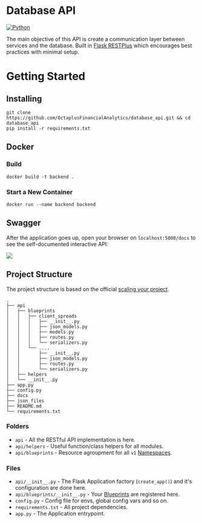 # Database API
[![Python](https://img.shields.io/badge/python-3.6-blue.svg)]()

The main objective of this API is create a communication layer between services and the database. Built in
[Flask RESTPlus](https://flask-restplus.readthedocs.io/en/stable/index.html) which encourages best practices with 
minimal setup.

# Getting Started

## Installing

```
git clone https://github.com/OctaplusFinancialAnalytics/database_api.git && cd database_api
pip install -r requirements.txt
```

## Docker
### Build

```
docker build -t backend .
```

### Start a New Container

```
docker run --name backend backend
```

## Swagger
After the application goes up, open your browser on `localhost:5000/docs` to see the self-documented interactive API:

![](docs/screenshot_swagger.png)

## Project Structure

The project structure is based on the official 
[scaling your project](https://flask-restplus.readthedocs.io/en/stable/scaling.html#multiple-apis-with-reusable-namespaces).


```
.
├── api
│   ├── blueprints
│   │   ├── client_spreads
│   │   │   ├── __init__.py
│   │   │   ├── json_models.py
│   │   │   ├── models.py
│   │   │   ├── routes.py
│   │   │   └── serializers.py
│   │   └── ....
│   │       ├── __init__.py
│   │       ├── json_models.py
│   │       ├── routes.py
│   │       └── serializers.py
│   ├── helpers
│   └── __init__.py
├── app.py
├── config.py
├── docs
├── json_files
├── README.md
└── requirements.txt
```

### Folders

* `api` - All the RESTful API implementation is here.
* `api/helpers` - Useful function/class helpers for all modules.
* `api/blueprints` - Resource agroupment for all `v1` [Namespaces](https://flask-restplus.readthedocs.io/en/stable/scaling.html#multiple-namespaces).

### Files
* `api/__init__.py` - The Flask Application factory (`create_app()`) and it's configuration are done here.
* `api/blueprints/__init__.py` - Your [Blueprints](https://flask-restplus.readthedocs.io/en/stable/scaling.html#use-with-blueprints) are registered here.
* `config.py` - Config file for envs, global config vars and so on.
* `requirements.txt` - All project dependencies.
* `app.py` - The Application entrypoint.

